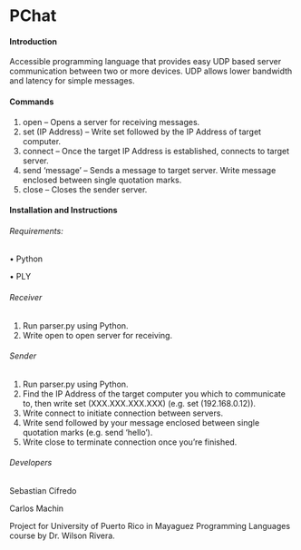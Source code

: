 # PChat

#### Introduction
  Accessible programming language that provides easy UDP based server communication between two or more devices. UDP allows lower bandwidth and latency for simple messages.
  
#### Commands
  1.	open – Opens a server for receiving messages.
  2.	set (IP Address) – Write set followed by the IP Address of target computer.
  3.	connect – Once the target IP Address is established, connects to target server.
  4.	send ‘message’ – Sends a message to target server. Write message enclosed between single quotation marks.
  5.	close – Closes the sender server.

#### Installation and Instructions

###### Requirements:
  •	Python
  
  •	PLY

###### Receiver
  1.	Run parser.py using Python.
  2.	Write open to open server for receiving.

###### Sender
  1.	Run parser.py using Python.
  2.	Find the IP Address of the target computer you which to communicate to, then write set (XXX.XXX.XXX.XXX) (e.g. set (192.168.0.12)).
  3.	Write connect to initiate connection between servers.
  4.	Write send followed by your message enclosed between single quotation marks (e.g. send ‘hello’).
  5.	Write close to terminate connection once you’re finished.

###### Developers
Sebastian Cifredo

Carlos Machin

Project for University of Puerto Rico in Mayaguez Programming Languages course by Dr. Wilson Rivera.
